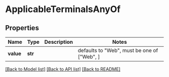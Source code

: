 # ApplicableTerminalsAnyOf


## Properties
Name | Type | Description | Notes
------------ | ------------- | ------------- | -------------
**value** | **str** |  | defaults to "Web",  must be one of ["Web", ]

[[Back to Model list]](../README.md#documentation-for-models) [[Back to API list]](../README.md#documentation-for-api-endpoints) [[Back to README]](../README.md)


